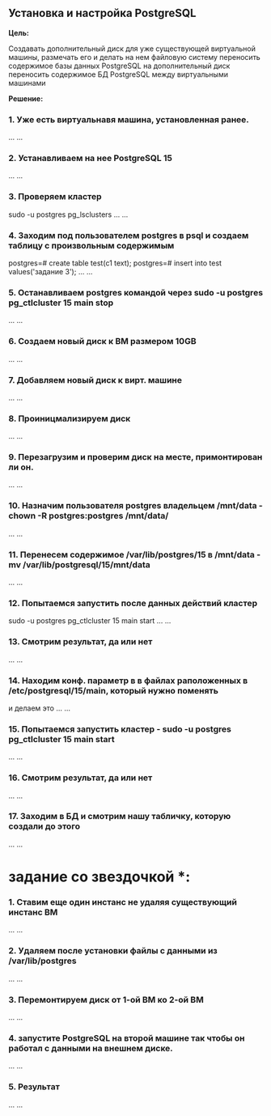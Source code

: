 ## Установка и настройка PostgreSQL

**Цель:**

  Cоздавать дополнительный диск для уже существующей виртуальной машины, размечать его и делать на нем файловую систему
переносить содержимое базы данных PostgreSQL на дополнительный диск
переносить содержимое БД PostgreSQL между виртуальными машинами

**Решение:**

### 1. Уже есть виртуальнавя машина, установленная ранее.
...
...
### 2. Устанавливаем на нее PostgreSQL 15
...
...
### 3. Проверяем кластер
sudo -u postgres pg_lsclusters
...
...
### 4. Заходим под пользователем postgres в psql и создаем таблицу с произвольным содержимым
postgres=# create table test(c1 text);
postgres=# insert into test values('задание 3');
...
...
### 5. Останавливаем postgres командой через sudo -u postgres pg_ctlcluster 15 main stop
...
...
### 6. Создаем новый диск к ВМ размером 10GB
...
...
### 7. Добавляем новый диск к вирт. машине
...
...
### 8. Проиницмализируем диск
...
...
### 9. Перезагрузим и проверим диск на месте, примонтирован ли он.
...
...
### 10. Назначим пользователя postgres владельцем /mnt/data - chown -R postgres:postgres /mnt/data/
...
...
### 11. Перенесем содержимое /var/lib/postgres/15 в /mnt/data - mv /var/lib/postgresql/15/mnt/data
...
...
### 12. Попытаемся запустить после данных действий кластер
 sudo -u postgres pg_ctlcluster 15 main start
...
...
### 13. Смотрим результат, да или нет
...
...
### 14. Находим конф. параметр в в файлах раположенных в /etc/postgresql/15/main, который нужно поменять
 и делаем это
...
...
### 15. Попытаемся запустить кластер - sudo -u postgres pg_ctlcluster 15 main start
...
...
### 16. Смотрим результат, да или нет
...
...
### 17. Заходим в БД и смотрим нашу табличку, которую создали до этого
...
...
# задание со звездочкой *: 

### 1. Ставим еще один инстанс  не удаляя существующий инстанс ВМ
...
...
### 2. Удаляем после установки файлы с данными  из /var/lib/postgres
...
...
### 3. Перемонтируем диск от 1-ой ВМ ко 2-ой ВМ
...
...
### 4. запустите PostgreSQL на второй машине так чтобы он работал с данными на внешнем диске.
...
...
### 5. Результат
...
...
